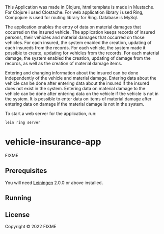 This Application was made in Clojure, html template is made in Mustache. For Clojure i used Clostache. For web application library i used Ring, Compojure is used for routing library for Ring. Database is MySql.

The application enables the entry of data on material damages that occurred on the insured vehicle. 
The application keeps records of insured persons, their vehicles and material damages that occurred on those vehicles.
For each insured, the system enabled the creation, updating of each insureds from the records.
For each vehicle, the system made it possible to create, updating for vehicles from the records.
For each material damage, the system enabled the creation, updating of damage from the records, as well as the creation of material damage items.

Entering and changing information about the insured can be done independently of the vehicle and material damage. Entering data about the vehicle can be done after entering data about the insured if the insured does not exist in the system. Entering data on material damage to the vehicle can be done after entering data on the vehicle if the vehicle is not in the system. It is possible to enter data on items of material damage after entering data on damage if the material damage is not in the system.

To start a web server for the application, run:

    lein ring server

# vehicle-insurance-app

FIXME

## Prerequisites

You will need [Leiningen][] 2.0.0 or above installed.

[leiningen]: https://github.com/technomancy/leiningen

## Running



## License

Copyright © 2022 FIXME
